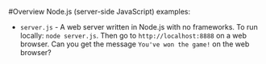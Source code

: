 #Overview
Node.js (server-side JavaScript) examples:

* `server.js` - A web server written in Node.js with no frameworks.  To run locally: `node server.js`.  Then go to `http://localhost:8888` on a web browser.  Can you get the message `You've won the game!` on the web browser?
